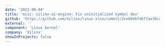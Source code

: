 ```yaml
---
date: '2022-08-04'
title: 'misc: xilinx-ai-engine: Fix uninitialized symbol dev'
github: 'https://github.com/Xilinx/linux-xlnx/commit/2ceb9d6fdbffae38ce3ba03e8817bd7d650f71db'
external: ''
component: 'Linux kernel'
company: 'Xilinx'
showInProjects: false
---
```

